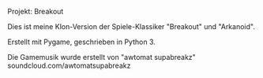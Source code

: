 Projekt: Breakout

Dies ist meine Klon-Version der Spiele-Klassiker "Breakout" und "Arkanoid". 

Erstellt mit Pygame, geschrieben in Python 3.

Die Gamemusik wurde erstellt von "awtomat supabreakz" 
soundcloud.com/awtomatsupabreakz
